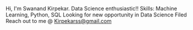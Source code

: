 Hi, I'm Swanand Kirpekar.
Data Science enthusiastic!! 
Skills: Machine Learning, Python, SQL
Looking for new opportunity in Data Science Filed
Reach out to me @ Kirpekarss@gmail.com

<!---
swanand1988/swanand1988 is a ✨ special ✨ repository because its `README.md` (this file) appears on your GitHub profile.
You can click the Preview link to take a look at your changes.
--->
